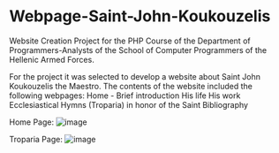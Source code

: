 # Webpage-Saint-John-Koukouzelis
Website Creation Project for the PHP Course of the Department of Programmers-Analysts of the School of Computer Programmers of the Hellenic Armed Forces.

For the project it was selected to develop a website about Saint John Koukouzelis the Maestro. The contents of the website included the following webpages:
Home - Brief introduction
His life
His work
Ecclesiastical Hymns (Troparia) in honor of the Saint
Bibliography

Home Page:
![image](https://github.com/CodeNinjaTech/Webpage-Saint-John-Koukouzelis/assets/143879796/78194f42-e7d0-42a9-9a5c-357b87325bb5)

Troparia Page:
![image](https://github.com/CodeNinjaTech/Webpage-Saint-John-Koukouzelis/assets/143879796/a96ff597-c4e8-49fb-b7e0-de19470fbbdb)
